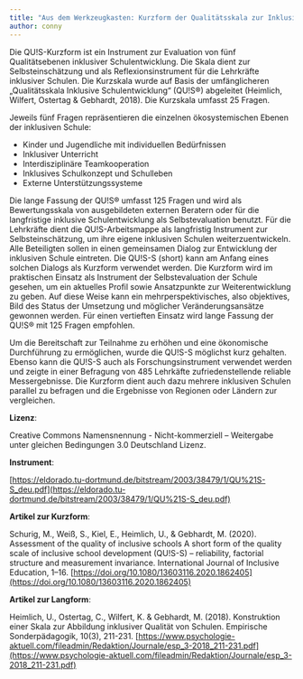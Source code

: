 ```yaml
---
title: "Aus dem Werkzeugkasten: Kurzform der Qualitätsskala zur Inklusiven Schulentwicklung - QU!S-S" 
author: conny
---
```


Die QU!S-Kurzform ist ein Instrument zur Evaluation von fünf Qualitätsebenen inklusiver Schulentwicklung. Die Skala dient zur Selbsteinschätzung und als Reflexionsinstrument für die Lehrkräfte inklusiver Schulen. Die Kurzskala wurde auf Basis der umfänglicheren „Qualitätsskala Inklusive Schulentwicklung“ (QU!S®) abgeleitet (Heimlich, Wilfert, Ostertag & Gebhardt, 2018). Die Kurzskala umfasst 25 Fragen. 

Jeweils fünf Fragen repräsentieren die einzelnen ökosystemischen Ebenen der inklusiven Schule:

* Kinder und Jugendliche mit individuellen Bedürfnissen
* Inklusiver Unterricht
* Interdisziplinäre Teamkooperation
* Inklusives Schulkonzept und Schulleben
* Externe Unterstützungssysteme 

Die lange Fassung der QU!S® umfasst 125 Fragen und wird als Bewertungsskala von ausgebildeten externen Beratern oder für die langfristige inklusive Schulentwicklung als Selbstevaluation benutzt. Für die Lehrkräfte dient die QU!S-Arbeitsmappe als langfristig Instrument zur Selbsteinschätzung, um ihre eigene inklusiven Schulen weiterzuentwickeln. Alle Beteiligten sollen in einen gemeinsamen Dialog zur Entwicklung der inklusiven Schule eintreten. Die QU!S-S (short) kann am Anfang eines solchen Dialogs als Kurzform verwendet werden. Die Kurzform wird im praktischen Einsatz als Instrument der Selbstevaluation der Schule gesehen, um ein aktuelles Profil sowie Ansatzpunkte zur Weiterentwicklung zu geben. Auf diese Weise kann ein mehrperspektivisches, also objektives, Bild des Status der Umsetzung und möglicher Veränderungsansätze gewonnen werden. Für einen vertieften Einsatz wird lange Fassung der QU!S® mit 125 Fragen empfohlen.

Um die Bereitschaft zur Teilnahme zu erhöhen und eine ökonomische Durchführung zu ermöglichen, wurde die QU!S-S möglichst kurz gehalten. Ebenso kann die QU!S-S auch als Forschungsinstrument verwendet werden und zeigte in einer Befragung von 485 Lehrkäfte zufriedenstellende reliable Messergebnisse. Die Kurzform dient auch dazu mehrere inklusiven Schulen parallel zu befragen und die Ergebnisse von Regionen oder Ländern zur vergleichen.

**Lizenz**:

Creative Commons Namensnennung - Nicht-kommerziell – Weitergabe unter gleichen Bedingungen 3.0 Deutschland Lizenz.

**Instrument**:

[https://eldorado.tu-dortmund.de/bitstream/2003/38479/1/QU%21S-S_deu.pdf](https://eldorado.tu-dortmund.de/bitstream/2003/38479/1/QU%21S-S_deu.pdf)

**Artikel zur Kurzform**:

Schurig, M., Weiß, S., Kiel, E., Heimlich, U., & Gebhardt, M. (2020). Assessment of the quality of inclusive schools A short form of the quality scale of inclusive school development (QU!S-S) – reliability, factorial structure and measurement invariance. International Journal of Inclusive Education, 1–16. [https://doi.org/10.1080/13603116.2020.1862405](https://doi.org/10.1080/13603116.2020.1862405)

**Artikel zur Langform**:

Heimlich, U., Ostertag, C., Wilfert, K. & Gebhardt, M. (2018). Konstruktion einer Skala zur Abbildung inklusiver Qualität von Schulen. Empirische Sonderpädagogik, 10(3), 211-231. [https://www.psychologie-aktuell.com/fileadmin/Redaktion/Journale/esp_3-2018_211-231.pdf](https://www.psychologie-aktuell.com/fileadmin/Redaktion/Journale/esp_3-2018_211-231.pdf)
